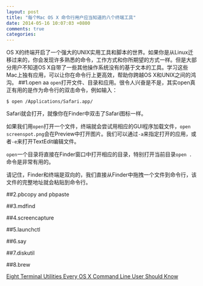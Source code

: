 ```yaml
---
layout: post
title: "每个Mac OS X 命令行用户应当知道的八个终端工具"
date: 2014-05-16 10:07:03 +0800
comments: true
categories: 
---
```

OS X的终端开启了一个强大的UNIX实用工具和脚本的世界。如果你是从Linux迁移过来的，你会发现许多熟悉的命令，工作方式和你所期望的方式一样。但是大部分用户不知道OS X自带了一些其他操作系统没有的基于文本的工具。学习这些Mac上独有应用，可以让你在命令行上更高效，帮助你跨越OS X和UNIX之间的鸿沟。
##1.open aa 
`open`打开文件、目录和应用。很令人兴奋是不是，其实open真正有用的是作为命令行的双击命令，例如输入：

```
$ open /Applications/Safari.app/
```
Safari就会打开，就像你在Finder中双击了Safari图标一样。

如果我们用`open`打开一个文件，终端就会尝试用相应的GUI程序加载文件，`open screenspot.png`会在Preview中打开图片。我们可以通过`-a`来指定打开的应用，或者`-e`来打开TextEdit编辑文件。

`open`一个目录将直接在Finder窗口中打开相应的目录，特别打开当前目录`open .`命令是非常有用的。

请记住，Finder和终端是双向的，我们直接从Finder中拖拽一个文件到命令行，该文件的完整地址就会粘贴到命令行。

##2.pbcopy and pbpaste

##3.mdfind

##4.screencapture

##5.launchctl

##6.say

##7.diskutil

##8.brew


[Eight Terminal Utilities Every OS X Command Line User Should Know](http://www.mitchchn.me/2014/os-x-terminal/)


